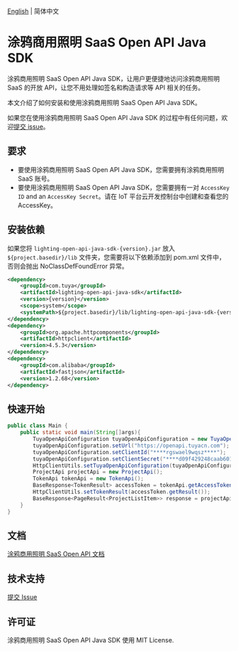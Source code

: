 [English](./README.md) | 简体中文

# 涂鸦商用照明 SaaS Open API Java SDK

涂鸦商用照明 SaaS Open API Java SDK，让用户更便捷地访问涂鸦商用照明 SaaS 的开放 API，让您不用处理如签名和构造请求等 API 相关的任务。

本文介绍了如何安装和使用涂鸦商用照明 SaaS Open API Java SDK。

如果您在使用涂鸦商用照明 SaaS Open API Java SDK 的过程中有任何问题，欢迎[提交 issue](https://github.com/tuya/tuya-lighting-open-api-sdk-java/issues/new)。

## 要求

- 要使用涂鸦商用照明 SaaS Open API Java SDK，您需要拥有涂鸦商用照明 SaaS 账号。
- 要使用涂鸦商用照明 SaaS Open API Java SDK，您需要拥有一对 `AccessKey ID` and an `AccessKey Secret`。请在 IoT 平台云开发控制台中创建和查看您的 AccessKey。

## 安装依赖

如果您将 `lighting-open-api-java-sdk-{version}.jar` 放入 `${project.basedir}/lib` 文件夹，您需要将以下依赖添加到 pom.xml 文件中，否则会抛出 NoClassDefFoundError 异常。
```xml
<dependency>
    <groupId>com.tuya</groupId>
    <artifactId>lighting-open-api-java-sdk</artifactId>
    <version>{version}</version>
    <scope>system</scope>
    <systemPath>${project.basedir}/lib/lighting-open-api-java-sdk-{version}.jar</systemPath>
</dependency>
<dependency>
    <groupId>org.apache.httpcomponents</groupId>
    <artifactId>httpclient</artifactId>
    <version>4.5.3</version>
</dependency>
<dependency>
    <groupId>com.alibaba</groupId>
    <artifactId>fastjson</artifactId>
    <version>1.2.68</version>
</dependency>
```

## 快速开始
```java
public class Main {
    public static void main(String[]args){
        TuyaOpenApiConfiguration tuyaOpenApiConfiguration = new TuyaOpenApiConfiguration();
        tuyaOpenApiConfiguration.setUrl("https://openapi.tuyacn.com");
        tuyaOpenApiConfiguration.setClientId("****rgswael9wqsz****");
        tuyaOpenApiConfiguration.setClientSecret("****d09f429248caab6017554f93****");
        HttpClientUtils.setTuyaOpenApiConfiguration(tuyaOpenApiConfiguration);
        ProjectApi projectApi = new ProjectApi();
        TokenApi tokenApi = new TokenApi();
        BaseResponse<TokenResult> accessToken = tokenApi.getAccessToken(1);
        HttpClientUtils.setTokenResult(accessToken.getResult());
        BaseResponse<PageResult<ProjectListItem>> response = projectApi.page(1, 10, null);
    }
}
```

## 文档
[涂鸦商用照明 SaaS Open API 文档](https://developer.tuya.com/en/docs/iot/light?id=Ka65xlpme0eoz)

## 技术支持
[提交 Issue](https://github.com/tuya/tuya-lighting-open-api-sdk-java/issues/new)

## 许可证
涂鸦商用照明 SaaS Open API Java SDK 使用 MIT License.